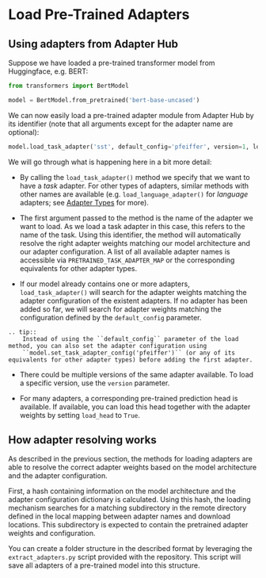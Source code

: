 # Load Pre-Trained Adapters

## Using adapters from Adapter Hub

Suppose we have loaded a pre-trained transformer model from Huggingface, e.g. BERT:

```python
from transformers import BertModel

model = BertModel.from_pretrained('bert-base-uncased')
```

We can now easily load a pre-trained adapter module from Adapter Hub by its identifier (note that all arguments except for the adapter name are optional):

```python
model.load_task_adapter('sst', default_config='pfeiffer', version=1, load_head=True)
```

We will go through what is happening here in a bit more detail:

- By calling the `load_task_adapter()` method we specify that we want to have a *task* adapter. For other types of adapters, similar
methods with other names are available (e.g. `load_language_adapter()` for *language* adapters; see [Adapter Types](/adapter_types) for more).

- The first argument passed to the method is the name of the adapter we want to load. As we load a task adapter in this case,
this refers to the name of the task. Using this identifier, the method will automatically resolve the right adapter weights
matching our model architecture and our adapter configuration. A list of all available adapter names is accessible via
`PRETRAINED_TASK_ADAPTER_MAP` or the corresponding equivalents for other adapter types.

- If our model already contains one or more adapters, `load_task_adapter()` will search for the adapter weights matching the
adapter configuration of the existent adapters. If no adapter has been added so far, we will search for adapter weights
matching the configuration defined by the `default_config` parameter.

```eval_rst
.. tip::
    Instead of using the ``default_config`` parameter of the load method, you can also set the adapter configuration using
    ``model.set_task_adapter_config('pfeiffer')`` (or any of its equivalents for other adapter types) before adding the first adapter.
```

- There could be multiple versions of the same adapter available. To load a specific version, use the `version` parameter.

- For many adapters, a corresponding pre-trained prediction head is available. If available, you can load this head together
with the adapter weights by setting `load_head` to `True`.

## How adapter resolving works

As described in the previous section, the methods for loading adapters are able to resolve the correct adapter weights
based on the model architecture and the adapter configuration.

First, a hash containing information on the model architecture and the adapter configuration dictionary is calculated.
Using this hash, the loading mechanism searches for a matching subdirectory in the remote directory defined in the local
mapping between adapter names and download locations. This subdirectory is expected to contain the pretrained adapter weights
and configuration.

You can create a folder structure in the described format by leveraging the `extract_adapters.py` script provided with the repository.
This script will save all adapters of a pre-trained model into this structure.
